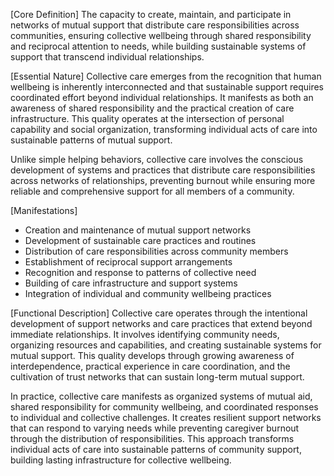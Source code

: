 [Core Definition]
The capacity to create, maintain, and participate in networks of mutual support that distribute care responsibilities across communities, ensuring collective wellbeing through shared responsibility and reciprocal attention to needs, while building sustainable systems of support that transcend individual relationships.

[Essential Nature]
Collective care emerges from the recognition that human wellbeing is inherently interconnected and that sustainable support requires coordinated effort beyond individual relationships. It manifests as both an awareness of shared responsibility and the practical creation of care infrastructure. This quality operates at the intersection of personal capability and social organization, transforming individual acts of care into sustainable patterns of mutual support.

Unlike simple helping behaviors, collective care involves the conscious development of systems and practices that distribute care responsibilities across networks of relationships, preventing burnout while ensuring more reliable and comprehensive support for all members of a community.

[Manifestations]
- Creation and maintenance of mutual support networks
- Development of sustainable care practices and routines
- Distribution of care responsibilities across community members
- Establishment of reciprocal support arrangements
- Recognition and response to patterns of collective need
- Building of care infrastructure and support systems
- Integration of individual and community wellbeing practices

[Functional Description]
Collective care operates through the intentional development of support networks and care practices that extend beyond immediate relationships. It involves identifying community needs, organizing resources and capabilities, and creating sustainable systems for mutual support. This quality develops through growing awareness of interdependence, practical experience in care coordination, and the cultivation of trust networks that can sustain long-term mutual support.

In practice, collective care manifests as organized systems of mutual aid, shared responsibility for community wellbeing, and coordinated responses to individual and collective challenges. It creates resilient support networks that can respond to varying needs while preventing caregiver burnout through the distribution of responsibilities. This approach transforms individual acts of care into sustainable patterns of community support, building lasting infrastructure for collective wellbeing.